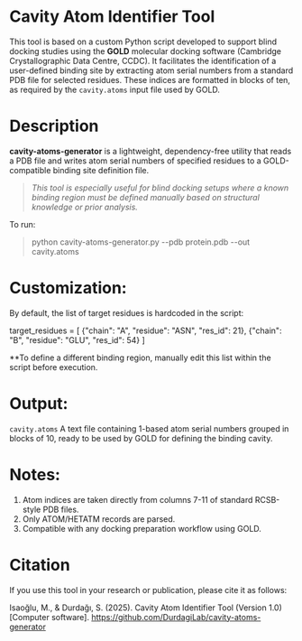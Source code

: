 # Cavity Atom Identifier Tool
This tool is based on a custom Python script developed to support blind docking studies using the **GOLD** molecular docking software (Cambridge Crystallographic Data Centre, CCDC). It facilitates the identification of a user-defined binding site by extracting atom serial numbers from a standard PDB file for selected residues. These indices are formatted in blocks of ten, as required by the `cavity.atoms` input file used by GOLD.

# Description
**cavity-atoms-generator** is a lightweight, dependency-free utility that reads a PDB file and writes atom serial numbers of specified residues to a GOLD-compatible binding site definition file.

> *This tool is especially useful for blind docking setups where a known binding region must be defined manually based on structural knowledge or prior analysis.*

To run:

> python cavity-atoms-generator.py --pdb protein.pdb --out cavity.atoms

# Customization:
By default, the list of target residues is hardcoded in the script:

target_residues = [
    {"chain": "A", "residue": "ASN", "res_id": 21},
    {"chain": "B", "residue": "GLU", "res_id": 54}
]

**To define a different binding region, manually edit this list within the script before execution.

# Output:
`cavity.atoms` A text file containing 1-based atom serial numbers grouped in blocks of 10, ready to be used by GOLD for defining the binding cavity.

# Notes:
1. Atom indices are taken directly from columns 7-11 of standard RCSB-style PDB files.
2. Only ATOM/HETATM records are parsed.
3. Compatible with any docking preparation workflow using GOLD.

# Citation
If you use this tool in your research or publication, please cite it as follows:

Isaoğlu, M., & Durdağı, S. (2025). Cavity Atom Identifier Tool (Version 1.0) [Computer software]. https://github.com/DurdagiLab/cavity-atoms-generator
